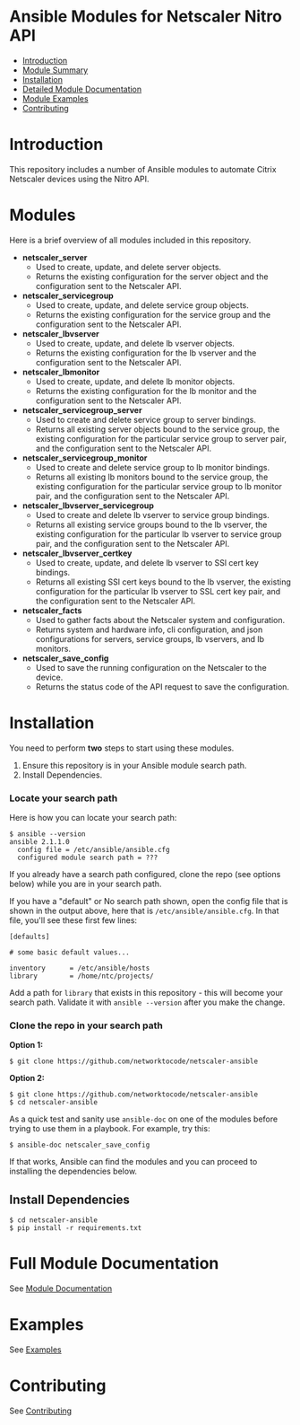 
# Ansible Modules for Netscaler Nitro API

* [Introduction](#introduction)
* [Module Summary](#modules)
* [Installation](#installation)
* [Detailed Module Documentation](#full-module-documentation)
* [Module Examples](#examples)
* [Contributing](#contributing)

# Introduction

This repository includes a number of Ansible modules to automate Citrix Netscaler devices using the Nitro API.

# Modules

Here is a brief overview of all modules included in this repository.

* **netscaler_server**
  + Used to create, update, and delete server objects. 
  + Returns the existing configuration for the server object and the configuration sent to the Netscaler API.
* **netscaler_servicegroup**
  + Used to create, update, and delete service group objects.
  + Returns the existing configuration for the service group and the configuration sent to the Netscaler API.
* **netscaler_lbvserver**
  + Used to create, update, and delete lb vserver objects.
  + Returns the existing configuration for the lb vserver and the configuration sent to the Netscaler API.
* **netscaler_lbmonitor**
  + Used to create, update, and delete lb monitor objects.
  + Returns the existing configuration for the lb monitor and the configuration sent to the Netscaler API.
* **netscaler_servicegroup_server**
  + Used to create and delete service group to server bindings. 
  + Returns all existing server objects bound to the service group, the existing configuration for the particular service group to server pair, and the configuration sent to the Netscaler API. 
* **netscaler_servicegroup_monitor**
  + Used to create and delete service group to lb monitor bindings. 
  + Returns all existing lb monitors bound to the service group, the existing configuration for the particular service group to lb monitor pair, and the configuration sent to the Netscaler API. 
* **netscaler_lbvserver_servicegroup**
  + Used to create and delete lb vserver to service group bindings. 
  + Returns all existing service groups bound to the lb vserver, the existing configuration for the particular lb vserver to service group pair, and the configuration sent to the Netscaler API. 
* **netscaler_lbvserver_certkey**
  + Used to create, update, and delete lb vserver to SSl cert key bindings. 
  + Returns all existing SSl cert keys bound to the lb vserver, the existing configuration for the particular lb vserver to SSL cert key pair, and the configuration sent to the Netscaler API. 
* **netscaler_facts**
  + Used to gather facts about the Netscaler system and configuration.
  + Returns system and hardware info, cli configuration, and json configurations for servers, service groups, lb vservers, and lb monitors.
* **netscaler_save_config**
  + Used to save the running configuration on the Netscaler to the device.
  + Returns the status code of the API request to save the configuration.

# Installation

You need to perform **two** steps to start using these modules.

1. Ensure this repository is in your Ansible module search path.
2. Install Dependencies.

### Locate your search path
Here is how you can locate your search path:
```
$ ansible --version
ansible 2.1.1.0
  config file = /etc/ansible/ansible.cfg
  configured module search path = ???
```

If you already have a search path configured, clone the repo (see options below) while you are in your search path.

If you have a "default" or No search path shown, open the config file that is shown in the output above, here that is `/etc/ansible/ansible.cfg`.  In that file, you'll see these first few lines:
```
[defaults]

# some basic default values...

inventory      = /etc/ansible/hosts
library        = /home/ntc/projects/
```

Add a path for `library` that exists in this repository - this will become your search path. Validate it with `ansible --version` after you make the change.

### Clone the repo in your search path

**Option 1:**
```
$ git clone https://github.com/networktocode/netscaler-ansible
```

**Option 2:**
```
$ git clone https://github.com/networktocode/netscaler-ansible
$ cd netscaler-ansible

```

As a quick test and sanity use `ansible-doc` on one of the modules before trying to use them in a playbook.  For example, try this:
```
$ ansible-doc netscaler_save_config
```

If that works, Ansible can find the modules and you can proceed to installing the dependencies below.

## Install Dependencies
```
$ cd netscaler-ansible
$ pip install -r requirements.txt
```


# Full Module Documentation
See [Module Documentation](Module_Docs/netscaler_module_docs.md)

# Examples
See [Examples](examples.md)

# Contributing
See [Contributing](contributing.md)